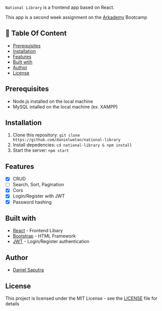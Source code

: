 `National Library` is a frontend app based on React.

This app is a second week assignment on the [Arkademy](https://www.arkademy.com/) Bootcamp

## :memo: Table Of Content
* [Prerequisites](https://github.com/danielwetan/national-library#prerequisites)
* [Installation](https://github.com/danielwetan/national-library#installation)
* [Features](https://github.com/danielwetan/national-library#features)
* [Built wtih](https://github.com/danielwetan/national-library#features)
* [Author](https://github.com/danielwetan/national-library#author)
* [License](https://github.com/danielwetan/national-library#license)

## Prerequisites
- Node.js installed on the local machine
- MySQL intalled on the local machine (ex. XAMPP)
## Installation
1. Clone this repository:
    `git clone https://github.com/danielwetan/national-library`
2. Install depedencies:
    `cd national-library & npm install`
4. Start the server:
    `npm start`

## Features
- [x] CRUD
- [ ] Search, Sort, Pagination
- [x] Cors
- [x] Login/Register with JWT
- [x] Password hashing

## Built with
- [React](https://reactjs.org/) - Frontend Libary
- [Bootstrap](https://getbootstrap.com) - HTML Framework
- [JWT](https://jwt.io/) - Login/Register authentication

## Author
- [Daniel Saputra](https://www.linkedin.com/in/danielwetan/)

## License
This project is licensed under the MIT License - see the [LICENSE](https://github.com/danielwetan/national-library/blob/master/LICENSE) file for details
